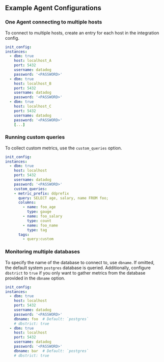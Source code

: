 ## Example Agent Configurations

### One Agent connecting to multiple hosts
To connect to multiple hosts, create an entry for each host in the integration config.
```yaml
init_config:
instances:
  - dbm: true
    host: localhost_A
    port: 5432
    username: datadog
    password: '<PASSWORD>'
  - dbm: true
    host: localhost_B
    port: 5432
    username: datadog
    password: '<PASSWORD>'
  - dbm: true
    host: localhost_C
    port: 5432
    username: datadog
    password: '<PASSWORD>'
    [...]
```

### Running custom queries
To collect custom metrics, use the `custom_queries` option.
```yaml
init_config:
instances:
  - dbm: true
    host: localhost
    port: 5432
    username: datadog
    password: '<PASSWORD>'
    custom_queries:
    - metric_prefix: ddprefix
      query: SELECT age, salary, name FROM foo;
      columns:
        - name: foo_age
          type: gauge
        - name: foo_salary
          type: count
        - name: foo_name
          type: tag
      tags:
        - query:custom
```

### Monitoring multiple databases 
To specify the name of the database to connect to, use `dbname`. If omitted, the default system `postgres` database is queried. Additionally, configure `dbstrict` to `true` if you only want to gather metrics from the database provided in the `dbname` option.

```yaml
init_config:
instances:
  - dbm: true
    host: localhost
    port: 5432
    username: datadog
    password: '<PASSWORD>'
    dbname: foo  # Default: `postgres`
    # dbstrict: true 
  - dbm: true
    host: localhost
    port: 5432
    username: datadog
    password: '<PASSWORD>'
    dbname: bar  # Default: `postgres`
    # dbstrict: true 
```